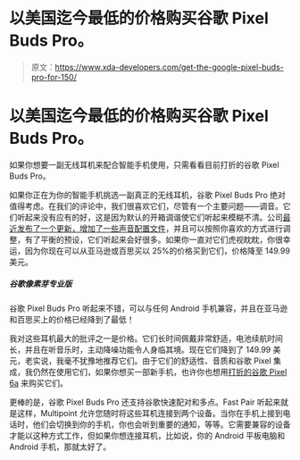 # 以美国迄今最低的价格购买谷歌 Pixel Buds Pro。

> 原文：<https://www.xda-developers.com/get-the-google-pixel-buds-pro-for-150/>

# 以美国迄今最低的价格购买谷歌 Pixel Buds Pro。

如果你想要一副无线耳机来配合智能手机使用，只需看看目前打折的谷歌 Pixel Buds Pro。

如果你正在为你的智能手机挑选一副真正的无线耳机，谷歌 Pixel Buds Pro 绝对值得考虑。在我们的评论中，我们很喜欢它们，尽管有一个主要问题——调音。它们听起来没有应有的好，这是因为默认的开箱调谐使它们听起来模糊不清。公司[最近发布了一个更新，增加了一些声音配置文件](https://www.xda-developers.com/google-pixel-buds-5-band-eq-rollout/)，并且可以按照你喜欢的方式进行调整，有了平衡的预设，它们听起来会好很多。如果你一直对它们虎视眈眈，你很幸运，因为你现在可以从亚马逊或百思买以 25%的价格买到它们，价格降至 149.99 美元。

##### 谷歌像素芽专业版

谷歌 Pixel Buds Pro 听起来不错，可以与任何 Android 手机兼容，并且在亚马逊和百思买上的价格已经降到了最低！

我对这些耳机最大的批评之一是价格。它们长时间佩戴非常舒适，电池续航时间长，并且在听音乐时，主动降噪功能令人身临其境。现在它们降到了 149.99 美元，老实说，我毫不犹豫地推荐它们。由于它们的舒适性、音质和谷歌 Pixel 集成，我仍然在使用它们，如果你想买一部新手机，也许你也想用[打折的谷歌 Pixel 6a](https://www.xda-developers.com/google-pixel-6a-deal-oct-2022/) 来购买它们。

更棒的是，谷歌 Pixel Buds Pro 还支持谷歌快速配对和多点。Fast Pair 听起来就是这样，Multipoint 允许您随时将这些耳机连接到两个设备。当你在手机上接到电话时，他们会切换到你的手机，你也会听到重要的通知，等等。它需要兼容的设备才能以这种方式工作，但如果你想连接耳机，比如说，你的 Android 平板电脑和 Android 手机，那就太好了。